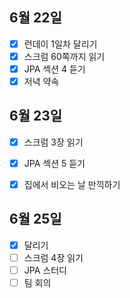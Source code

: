 ## 6월 22일

- [x] 런데이 1일차 달리기
- [x] 스크럼 60쪽까지 읽기
- [x] JPA 섹션 4 듣기
- [x] 저녁 약속

## 6월 23일

- [x] 스크럼 3장 읽기
- [x] JPA 섹션 5 듣기
- [x] 집에서 비오는 날 만끽하기



## 6월 25일

- [x] 달리기
- [ ] 스크럼 4장 읽기
- [ ] JPA 스터디
- [ ] 팀 회의
